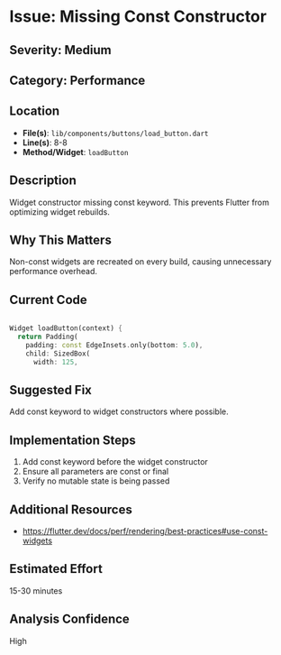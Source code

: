 # Issue: Missing Const Constructor

## Severity: Medium

## Category: Performance

## Location
- **File(s)**: `lib/components/buttons/load_button.dart`
- **Line(s)**: 8-8
- **Method/Widget**: `loadButton`

## Description
Widget constructor missing const keyword. This prevents Flutter from optimizing widget rebuilds.

## Why This Matters
Non-const widgets are recreated on every build, causing unnecessary performance overhead.

## Current Code
```dart

Widget loadButton(context) { 
  return Padding(
    padding: const EdgeInsets.only(bottom: 5.0),
    child: SizedBox(
      width: 125,
```

## Suggested Fix
Add const keyword to widget constructors where possible.

## Implementation Steps
1. Add const keyword before the widget constructor
2. Ensure all parameters are const or final
3. Verify no mutable state is being passed

## Additional Resources
- https://flutter.dev/docs/perf/rendering/best-practices#use-const-widgets

## Estimated Effort
15-30 minutes

## Analysis Confidence
High
